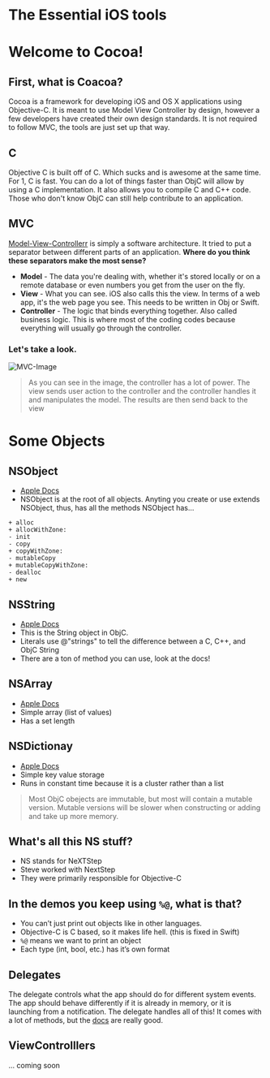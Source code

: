 # The Essential iOS tools
# Welcome to Cocoa!

## First, what is Coacoa?

Cocoa is a framework for developing iOS and OS X applications using Objective-C. It is meant to use Model View Controller by design, however a few developers have created their own design standards. It is not required to follow MVC, the tools are just set up that way. 

## C

Objective C is built off of C. Which sucks and is awesome at the same time. For 1, C is fast. You can do a lot of things faster than ObjC will allow by using a C implementation. It also allows you to compile C and C++ code. Those who don't know ObjC can still help contribute to an application.

## MVC

[Model-View-Controllerr](http://en.wikipedia.org/wiki/Model%E2%80%93view%E2%80%93controller) is simply a software architecture. It tried to put a separator between different parts of an application. **Where do you think these separators make the most sense?**

* **Model** - The data you're dealing with, whether it's stored locally or on a remote database or even numbers you get from the user on the fly.
* **View** - What you can see. iOS also calls this the view. In terms of a web app, it's the web page you see. This needs to be written in Obj or Swift.
* **Controller** - The logic that binds everything together. Also called business logic. This is where most of the coding codes because everything will usually go through the controller. 

### Let's take a look.

![MVC-Image](http://www.codeproject.com/KB/tips/ModelViewController/Figure4.gif)

>As you can see in the image, the controller has a lot of power. The view sends user action to the controller and the controller handles it and manipulates the model. The results are then send back to the view

# Some Objects

## NSObject
- [Apple Docs](https://developer.apple.com/library/mac/documentation/Cocoa/Reference/Foundation/Classes/NSObject_Class/index.html)
- NSObject is at the root of all objects. Anyting you create or use extends NSObject, thus, has all the methods NSObject has...

```objc
+ alloc
+ allocWithZone:
- init
- copy
+ copyWithZone:
- mutableCopy
+ mutableCopyWithZone:
- dealloc
+ new
```

## NSString 
- [Apple Docs](https://developer.apple.com/library/mac/documentation/Cocoa/Reference/Foundation/Classes/NSString_Class/)
- This is the String object in ObjC. 
- Literals use @"strings" to tell the difference between a C, C++, and ObjC String
- There are a ton of method you can use, look at the docs! 

## NSArray
- [Apple Docs](https://developer.apple.com/library/mac/documentation/Cocoa/Reference/Foundation/Classes/NSArray_Class/)
- Simple array (list of values)
- Has a set length

## NSDictionay
- [Apple Docs](https://developer.apple.com/library/mac/documentation/Cocoa/Reference/Foundation/Classes/NSDictionary_Class/)
- Simple key value storage
- Runs in constant time because it is a cluster rather than a list

>Most ObjC obejects are immutable, but most will contain a mutable version. Mutable versions will be slower when constructing or adding and take up more memory.

## What's all this NS stuff? 
- NS stands for NeXTStep
- Steve worked with NextStep
- They were primarily responsible for Objective-C

## In the demos you keep using `%@`, what is that? 
- You can’t just print out objects like in other languages.
- Objective-C is C based, so it makes life hell. (this is fixed in Swift)
- `%@` means we want to print an object
- Each type (int, bool, etc.) has it’s own format

## Delegates

The delegate controls what the app should do for different system events. The app should behave differently if it is already in memory, or it is launching from a notification. The delegate handles all of this! It comes with a lot of methods, but the [docs](https://developer.apple.com/library/ios/documentation/uikit/reference/uiapplicationdelegate_protocol/index.html) are really good.

## ViewControlllers

... coming soon